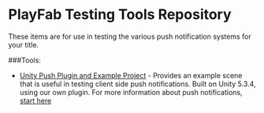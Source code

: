 # PlayFab Testing Tools Repository
 These items are for use in testing the various push notification systems for your title.

###Tools:
  * [Unity Push Plugin and Example Project](/TestingTools/PushPlugin/PushTestProject.unitypackage) - Provides an example scene that is useful in testing client side push notifications. Built on Unity 5.3.4, using our own plugin. For more information about push notifications, [start here](http://api.playfab.com/docs/push-basics)
  


